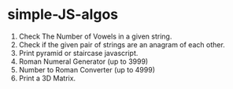 # simple-JS-algos

1. Check The Number of Vowels in a given string. 
2. Check if the given pair of strings are an anagram of each other. 
3. Print pyramid or staircase javascript. 
4. Roman Numeral Generator (up to 3999)
5. Number to Roman Converter (up to 4999)
6. Print a 3D Matrix. 